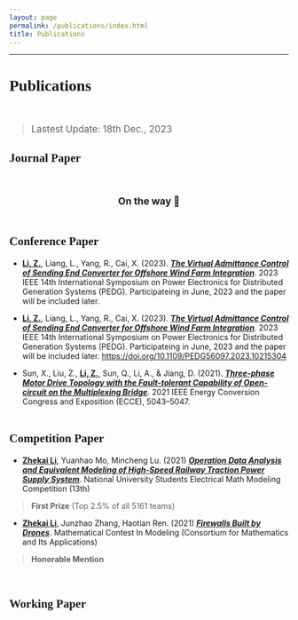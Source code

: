 ```yaml
---
layout: page
permalink: /publications/index.html
title: Publications
---
```


------------------------------------------------------------

<!--
<style>
html,body {
     width: 100%;
     height: 100%;
     margin: 0;
     padding: 0;
}

body {
    min-width: 1024px;
    min-height: 600px;
    user-select: text; /* Don't select the text while dragging the page with the mouse */
}

#main {
    width: 100%;
    height: 100%;
}
</style>
-->

# <font face="Verdana">Publications</font><br/>&nbsp;

<!-- > [[Chinese Version]](https://lizhekai.com/TEST/)-->
<!-- > Lastest Update: 21th May, 2023&nbsp;&nbsp;&nbsp;[[Chinese Version]](https://lizhekai.com/publications-zh/) -->

> <big>Lastest Update: 18th Dec., 2023</big>

## <font face="Verdana">Journal Paper</font><br/>&nbsp;

## <small><center>On the way &#128548;</center><br/></small>

## <font face="Verdana">Conference Paper</font><br/>

- **<u>Li, Z.</u>**, Liang, L., Yang, R., Cai, X. (2023). [***The Virtual Admittance Control of Sending End Converter for
Offshore Wind Farm Integration***](https://lizhekai.com/mypaper/PEDG23_ResearchonVirtualAdmittanceControlStrategy.pdf). 2023 IEEE 14th International Symposium on Power Electronics for
Distributed Generation Systems (PEDG). Participateing in June, 2023 and the paper will be included later. 

- **<u>Li, Z.</u>**, Liang, L., Yang, R., Cai, X. (2023). [***The Virtual Admittance Control of Sending End Converter for
Offshore Wind Farm Integration***](https://lizhekai.com/mypaper/PEDG23_ResearchonVirtualAdmittanceControlStrategy.pdf). 2023 IEEE 14th International Symposium on Power Electronics for
Distributed Generation Systems (PEDG). Participateing in June, 2023 and the paper will be included later. https://doi.org/10.1109/PEDG56097.2023.10215304

- Sun, X., Liu, Z., **<u>Li, Z.</u>**, Sun, Q., Li, A., & Jiang, D. (2021). [***Three-phase Motor Drive Topology with the
Fault-tolerant Capability of Open-circuit on the Multiplexing Bridge***](https://lizhekai.com/mypaper/ECCE21_Three-phaseMotorDriveTopologywiththeFault-tolerantCapability.pdf). 2021 IEEE Energy Conversion
Congress and Exposition (ECCE), 5043–5047.
<br/>&nbsp;


## <font face="Verdana">Competition Paper</font><br/>

- **<u>Zhekai Li</u>**,  Yuanhao Mo, Mincheng Lu. (2021) [***Operation Data Analysis and Equivalent Modeling of High-Speed Railway Traction Power Supply System***](https://lizhekai.com/file/2401_QuestionA_CSEE_Modeling.pdf). National University Students Electrical Math Modeling Competition (13th)<br>
> **First Prize** (Top 2.5% of all 5161 teams)

- **<u>Zhekai Li</u>**,  Junzhao Zhang, Haotian Ren. (2021) [***Firewalls Built by Drones***](https://lizhekai.com/file/2115664_QuestionB_MCMICM.pdf). Mathematical Contest In Modeling (Consortium for Mathematics and Its Applications)<br>
> **Honorable Mention**

<br/>

## <font face="Verdana">Working Paper</font><br/>
